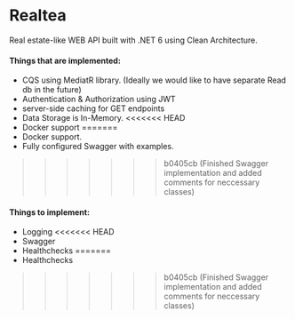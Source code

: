 # Realtea

Real estate-like WEB API built with .NET 6 using Clean Architecture.

#### Things that are implemented:
- CQS using MediatR library. (Ideally we would like to have separate Read db in the future)
- Authentication & Authorization using JWT
- server-side caching for GET endpoints
- Data Storage is In-Memory.
<<<<<<< HEAD
- Docker support
=======
- Docker support.
- Fully configured Swagger with examples.
>>>>>>> b0405cb (Finished Swagger implementation and added comments for neccessary classes)

#### Things to implement:

- Logging
<<<<<<< HEAD
- Swagger
- Healthchecks
=======
- Healthchecks
>>>>>>> b0405cb (Finished Swagger implementation and added comments for neccessary classes)
